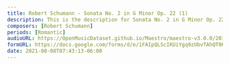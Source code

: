 ```yaml
---
title: Robert Schumann - Sonata No. 2 in G Minor Op. 22 (1)
description: This is the description for Sonata No. 2 in G Minor Op. 22 by Robert Schumann
composers: [Robert Schumann]
periods: [Romantic]
audioURL: https://OpenMusicDataset.github.io/Maestro/maestro-v3.0.0/2018/MIDI-Unprocessed_Recital4_MID--AUDIO_04_R1_2018_wav--4.midi
formURL: https://docs.google.com/forms/d/e/1FAIpQLScIKUiYgq9zUbvTAhQT0K4TNk5bVgjv0AiaZDCVsfs9LcvDAw/viewform
date: 2021-08-08T07:43:13-06:00
---
```

